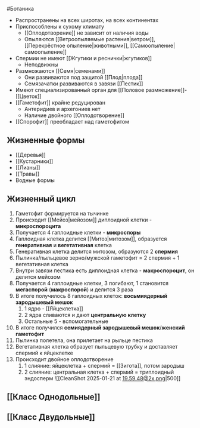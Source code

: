 #Ботаника 
- Распространены на всех широтах, на всех континентах
- Приспособлены к сухому климату
	- [[Оплодотворение]] не зависит от наличия воды 
	- Опыляются [[Ветроопыляемые растения|ветром]], [[Перекрёстное опыление|животными]], [[Самоопыление|самоопыление]]
- Спермии не имеют [[Жгутики и реснички|жгутиков]]
	- Неподвижны
- Размножаются [[Семя|семенами]]
	- Они развиваются под защитой [[Плод|плода]]
	- Семязачатки развиваются в завязи [[Пестик]] 
- Имеют специализированный орган для [[Половое размножение]]- [[Цветок]]
- [[Гаметофит]] крайне редуцирован
	- Антеридиев и архегониев нет
	- Наличие двойного [[Оплодотворение]] 
- [[Спорофит]] преобладает над гаметофитом 
## Жизненные формы
- [[Деревья]]
- [[Кустарники]]
- [[Лианы]]
- [[Травы]]
- Водные формы
## Жизненный цикл
1. Гаметофит формируется на тычинке 
2. Происходит [[Мейоз|мейозом]] диплоидной клетки - **микроспороцита**
3. Получается 4 гаплоидные клетки - **микроспоры**
4. Гаплоидная клетка делится [[Митоз|митозом]], образуется **генеративная** и **вегетативная** клетка 
5. Генеративная клетка делится митозом, образуются 2 **спермия**
6. Пылинка/пыльцевое зерно/мужской гаметофит = 2 спермия + 1 вегетативная клетка 
7. Внутри завязи пестика есть диплоидная клетка - **макроспороцит**, он делится мейозом
8. Получается 4 гаплоидные клетки, 3 погибают, 1 становится **мегаспорой** (**макроспорой**) и делится 3 раза
9. В итоге получилось 8 гаплоидных клеток: **восьмиядерный зародышевый мешок**
	1. 1 ядро - [[Яйцеклетка]]
	2. 2 ядра сливаются и дают **центральную клетку**
	3. Остальные 5 - вспомогательные 
10. В итоге получился **семиядерный зародышевый мешок**/**женский гаметофит** 
11. Пылинка полетела, она прилетает на рыльце пестика
12. Вегетативная клетка образует пыльцевую трубку и доставляет спермий к яйцеклетке
13. Происходит двойное оплодотворение 
	1. 1 слияние: яйцеклетка + спермий = [[Зигота]], потом зародыш
	2. 2 слияние: центральная клетка + спермий = триплоидный эндосперм 
![[CleanShot 2025-01-21 at 19.59.48@2x.png|500]]
## [[Класс Однодольные]]
## [[Класс Двудольные]]